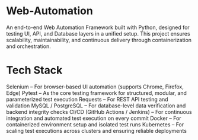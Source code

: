 # Web-Automation
An end-to-end Web Automation Framework built with Python, designed for testing UI, API, and Database layers in a unified setup. This project ensures scalability, maintainability, and continuous delivery through containerization and orchestration.

# Tech Stack
Selenium – For browser-based UI automation (supports Chrome, Firefox, Edge)
Pytest – As the core testing framework for structured, modular, and parameterized test execution
Requests – For REST API testing and validation
MySQL / PostgreSQL – For database-level data verification and backend integrity checks
CI/CD (GitHub Actions / Jenkins) – For continuous integration and automated test execution on every commit
Docker – For containerized environment setup and isolated test runs
Kubernetes – For scaling test executions across clusters and ensuring reliable deployments
